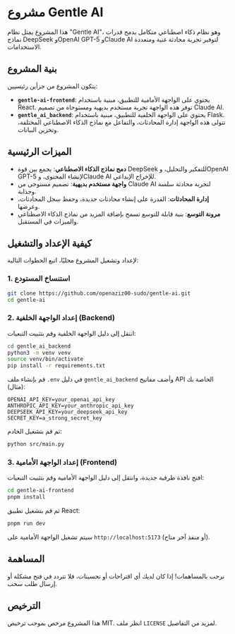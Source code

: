 # مشروع Gentle AI

هذا المشروع يمثل نظام "Gentle AI"، وهو نظام ذكاء اصطناعي متكامل يدمج قدرات نماذج DeepSeek وOpenAI GPT-5 وClaude AI لتوفير تجربة محادثة غنية ومتعددة الاستخدامات.

## بنية المشروع

يتكون المشروع من جزأين رئيسيين:

-   **`gentle-ai-frontend`**: يحتوي على الواجهة الأمامية للتطبيق، مبنية باستخدام React. توفر هذه الواجهة تجربة مستخدم بديهية ومستوحاة من تصميم Claude AI.
-   **`gentle_ai_backend`**: يحتوي على الواجهة الخلفية للتطبيق، مبنية باستخدام Flask. تتولى هذه الواجهة إدارة المحادثات، والتفاعل مع نماذج الذكاء الاصطناعي المختلفة، وتخزين البيانات.

## الميزات الرئيسية

-   **دمج نماذج الذكاء الاصطناعي**: يجمع بين قوة DeepSeek للتفكير والتحليل، وOpenAI GPT-5 لإنشاء المحتوى، وClaude AI للإخراج الإبداعي.
-   **واجهة مستخدم بديهية**: تصميم مستوحى من Claude AI لتجربة محادثة سلسة وجذابة.
-   **إدارة المحادثات**: القدرة على إنشاء محادثات جديدة، وحفظ سجل المحادثات، وعرضها.
-   **مرونة التوسع**: بنية قابلة للتوسع تسمح بإضافة المزيد من نماذج الذكاء الاصطناعي والميزات في المستقبل.

## كيفية الإعداد والتشغيل

لإعداد وتشغيل المشروع محليًا، اتبع الخطوات التالية:

### 1. استنساخ المستودع

```bash
git clone https://github.com/openaziz00-sudo/gentle-ai.git
cd gentle-ai
```

### 2. إعداد الواجهة الخلفية (Backend)

انتقل إلى دليل الواجهة الخلفية وقم بتثبيت التبعيات:

```bash
cd gentle_ai_backend
python3 -m venv venv
source venv/bin/activate
pip install -r requirements.txt
```

قم بإنشاء ملف `.env` في دليل `gentle_ai_backend` وأضف مفاتيح API الخاصة بك (مثال):

```
OPENAI_API_KEY=your_openai_api_key
ANTHROPIC_API_KEY=your_anthropic_api_key
DEEPSEEK_API_KEY=your_deepseek_api_key
SECRET_KEY=a_strong_secret_key
```

ثم قم بتشغيل الخادم:

```bash
python src/main.py
```

### 3. إعداد الواجهة الأمامية (Frontend)

افتح نافذة طرفية جديدة، وانتقل إلى دليل الواجهة الأمامية وقم بتثبيت التبعيات:

```bash
cd gentle-ai-frontend
pnpm install
```

ثم قم بتشغيل تطبيق React:

```bash
pnpm run dev
```

سيتم تشغيل الواجهة الأمامية على `http://localhost:5173` (أو منفذ آخر متاح).

## المساهمة

نرحب بالمساهمات! إذا كان لديك أي اقتراحات أو تحسينات، فلا تتردد في فتح مشكلة أو إرسال طلب سحب.

## الترخيص

هذا المشروع مرخص بموجب ترخيص MIT. انظر ملف `LICENSE` لمزيد من التفاصيل.
